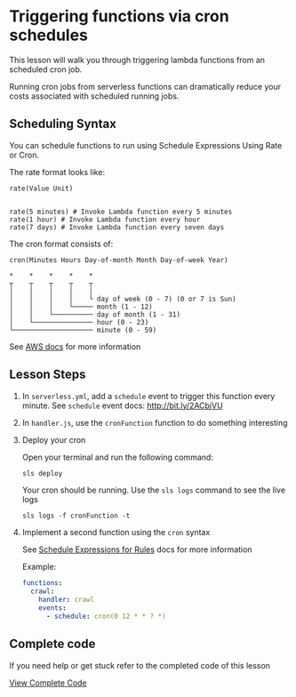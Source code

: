 # Triggering functions via cron schedules

This lesson will walk you through triggering lambda functions from an scheduled cron job.

Running cron jobs from serverless functions can dramatically reduce your costs associated with scheduled running jobs.

## Scheduling Syntax

You can schedule functions to run using Schedule Expressions Using Rate or Cron.

The rate format looks like:

```
rate(Value Unit)


rate(5 minutes) # Invoke Lambda function every 5 minutes
rate(1 hour) # Invoke Lambda function every hour
rate(7 days) # Invoke Lambda function every seven days
```

The cron format consists of:

```
cron(Minutes Hours Day-of-month Month Day-of-week Year)
```


```
*    *    *    *    *
┬    ┬    ┬    ┬    ┬
│    │    │    │    │
│    │    │    │    └ day of week (0 - 7) (0 or 7 is Sun)
│    │    │    └───── month (1 - 12)
│    │    └────────── day of month (1 - 31)
│    └─────────────── hour (0 - 23)
└──────────────────── minute (0 - 59)
```

See [AWS docs](http://docs.aws.amazon.com/lambda/latest/dg/tutorial-scheduled-events-schedule-expressions.html) for more information

## Lesson Steps

1. In `serverless.yml`, add a `schedule` event to trigger this function every minute. See `schedule` event docs: http://bit.ly/2ACbjVU

2. In `handler.js`, use the `cronFunction` function to do something interesting

3. Deploy your cron

    Open your terminal and run the following command:

    ```bash
    sls deploy
    ```

    Your cron should be running. Use the `sls logs` command to see the live logs

    ```
    sls logs -f cronFunction -t
    ```

4. Implement a second function using the `cron` syntax

    See [Schedule Expressions for Rules](http://docs.aws.amazon.com/AmazonCloudWatch/latest/events/ScheduledEvents.html) docs for more information

    Example:

    ```yml
    functions:
      crawl:
        handler: crawl
        events:
          - schedule: cron(0 12 * * ? *)
    ```




## Complete code

If you need help or get stuck refer to the completed code of this lesson

[View Complete Code](https://github.com/DavidWells/serverless-workshop/tree/master/lessons-code-complete/events/schedule)
